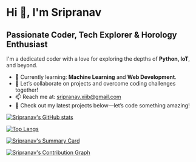 # Hi 👋, I'm Sripranav

## Passionate Coder, Tech Explorer & Horology Enthusiast

I'm a dedicated coder with a love for exploring the depths of **Python, IoT**, and beyond.

- 🌱 Currently learning: **Machine Learning** and **Web Development**.  
- 💬 Let’s collaborate on projects and overcome coding challenges together!  
- 📫 Reach me at: [sripranav.xiib@gmail.com](mailto:sripranav.xiib@gmail.com)  
- 🚀 Check out my latest projects below—let’s code something amazing!

[![Sripranav's GitHub stats](https://github-readme-stats.vercel.app/api?username=your-username&show_icons=true&theme=radical)](https://github.com/your-username)

[![Top Langs](https://github-readme-stats.vercel.app/api/top-langs/?username=your-username&layout=compact&theme=radical)](https://github.com/your-username)

[![Sripranav's Summary Card](https://github-profile-summary-cards.vercel.app/api/cards/profile-details?username=your-username&theme=radical)](https://github.com/your-username)

[![Sripranav's Contribution Graph](https://activity-graph.herokuapp.com/graph?username=your-username&theme=react-dark)](https://github.com/your-username)
